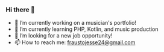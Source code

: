 ### Hi there 👋

- 🔭 I’m currently working on a musician's portfolio!
- 🌱 I’m currently learning PHP, Kotlin, and music production
- 🤔 I’m looking for a new job opportunity!
- 📫 How to reach me: fraustojesse24@gmail.com
